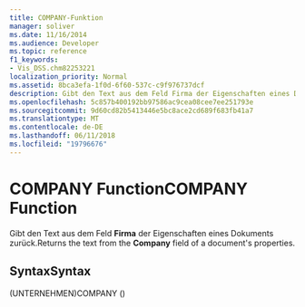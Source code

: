 ```yaml
---
title: COMPANY-Funktion
manager: soliver
ms.date: 11/16/2014
ms.audience: Developer
ms.topic: reference
f1_keywords:
- Vis_DSS.chm82253221
localization_priority: Normal
ms.assetid: 8bca3efa-1f0d-6f60-537c-c9f976737dcf
description: Gibt den Text aus dem Feld Firma der Eigenschaften eines Dokuments zurück.
ms.openlocfilehash: 5c857b400192bb97586ac9cea08cee7ee251793e
ms.sourcegitcommit: 9d60cd82b5413446e5bc8ace2cd689f683fb41a7
ms.translationtype: MT
ms.contentlocale: de-DE
ms.lasthandoff: 06/11/2018
ms.locfileid: "19796676"
---
```

# <a name="company-function"></a><span data-ttu-id="7cfe5-103">COMPANY Function</span><span class="sxs-lookup"><span data-stu-id="7cfe5-103">COMPANY Function</span></span>

<span data-ttu-id="7cfe5-104">Gibt den Text aus dem Feld **Firma** der Eigenschaften eines Dokuments zurück.</span><span class="sxs-lookup"><span data-stu-id="7cfe5-104">Returns the text from the **Company** field of a document's properties.</span></span> 
  
## <a name="syntax"></a><span data-ttu-id="7cfe5-105">Syntax</span><span class="sxs-lookup"><span data-stu-id="7cfe5-105">Syntax</span></span>

<span data-ttu-id="7cfe5-106">(UNTERNEHMEN)</span><span class="sxs-lookup"><span data-stu-id="7cfe5-106">COMPANY ()</span></span>
  

